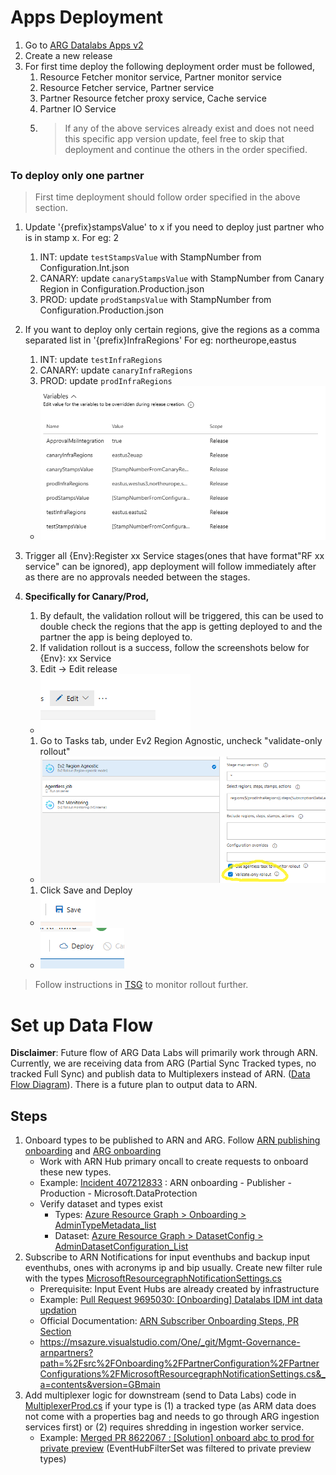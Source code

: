 # Apps Deployment

1. Go to [ARG Datalabs Apps v2](https://dev.azure.com/msazure/One/_release?definitionId=58104&view=mine&_a=releases)
2. Create a new release
4. For first time deploy the following deployment order must be followed,
   1. Resource Fetcher monitor service, Partner monitor service
   2. Resource Fetcher service, Partner service
   3. Partner Resource fetcher proxy service, Cache service
   4. Partner IO Service
   5. > If any of the above services already exist and does not need this specific app version update, feel free to skip that deployment and continue the others in the order specified.
### To deploy only one partner
> First time deployment should follow order specified in the above section.
1. Update '{prefix}stampsValue' to x if you need to deploy just partner who is in stamp x.  For eg: 2 
   1. INT: update `testStampsValue` with StampNumber from Configuration.Int.json
   2. CANARY: update `canaryStampsValue` with StampNumber from Canary Region in Configuration.Production.json
   3. PROD: update `prodStampsValue` with StampNumber from Configuration.Production.json
2. If you want to deploy only certain regions, give the regions as a comma separated list in '{prefix}InfraRegions' For eg: northeurope,eastus
   1. INT: update `testInfraRegions`
   2. CANARY: update `canaryInfraRegions`
   3. PROD: update `prodInfraRegions`
   * ![img](../../.attachments/DataLabs/infra/options.png)
3. Trigger all {Env}:Register xx Service stages(ones that have format"RF xx service" can be ignored), app deployment will follow immediately after as there are no approvals needed between the stages.
4. **Specifically for Canary/Prod,**
   1. By default, the validation rollout will be triggered, this can be used to double check the regions that the app is getting deployed to and the partner the app is being deployed to.
   2. If validation rollout is a success, follow the screenshots below for {Env}: xx Service
   3. Edit -> Edit release 
   * ![img](../../.attachments/DataLabs/infra/edit.png)
   1.  Go to Tasks tab, under Ev2 Region Agnostic, uncheck "validate-only rollout"
   * ![img](../../.attachments/DataLabs/infra/validatebutton.png)
 
   1. Click Save and Deploy  
   * ![img](../../.attachments/DataLabs/infra/save.png)
   * ![img](../../.attachments/DataLabs/infra/deploy.png) 

> Follow instructions in [TSG](https://eng.ms/docs/cloud-ai-platform/azure-core/azure-management-and-platforms/control-plane-bburns/azure-resource-graph/azure-resource-graph/infrastructure/deployment/regionagnosticrollouttroubleshooting) to monitor rollout further.

# Set up Data Flow

**Disclaimer**: Future flow of ARG Data Labs will primarily work through ARN. Currently, we are receiving data from ARG (Partial Sync Tracked types, no tracked Full Sync) and publish data to Multiplexers instead of ARN. ([Data Flow Diagram](https://eng.ms/docs/cloud-ai-platform/azure-core/azure-management-and-platforms/control-plane-bburns/azure-resource-graph/azure-resource-graph/datalabs/tsgs/datalabsdataflowtsg)). There is a future plan to output data to ARN.

## Steps
1. Onboard types to be published to ARN and ARG. Follow [ARN publishing onboarding](https://eng.ms/docs/cloud-ai-platform/azure-core/azure-management-and-platforms/control-plane-bburns/azure-resource-notifications/azure-resource-notifications-documentation/oncall/onboarding/publisher/publisher-onboarding-flowchart) and [ARG onboarding](https://eng.ms/docs/cloud-ai-platform/azure-core/azure-management-and-platforms/control-plane-bburns/azure-resource-graph/azure-resource-graph/write-path/cris/partner-operations/onboarding-ticket-tsg)
    - Work with ARN Hub primary oncall to create requests to onboard these new types.
    - Example: [Incident 407212833](https://portal.microsofticm.com/imp/v3/incidents/details/407212833/home) : ARN onboarding - Publisher - Production - Microsoft.DataProtection
    - Verify dataset and types exist
        - Types: [Azure Resource Graph > Onboarding > AdminTypeMetadata_list](https://portal.microsoftgeneva.com/B7802100?genevatraceguid=2adae8bb-80e2-411a-b966-8e96d768d181)
        - Dataset: [Azure Resource Graph > DatasetConfig > AdminDatasetConfiguration_List](https://portal.microsoftgeneva.com/3F4BBE18?genevatraceguid=2adae8bb-80e2-411a-b966-8e96d768d181)
2. Subscribe to ARN Notifications for input eventhubs and backup input eventhubs, ones with acronyms ip and bip usually. Create new filter rule with the types [MicrosoftResourcegraphNotificationSettings.cs](https://msazure.visualstudio.com/One/_git/Mgmt-Governance-Notifications?path=/src/Onboarding/PartnerConfiguration/PartnerConfigurations/MicrosoftResourcegraphNotificationSettings.cs)
    - Prerequisite: Input Event Hubs are already created by infrastructure
    - Example: [Pull Request 9695030: [Onboarding] Datalabs IDM int data updation](https://msazure.visualstudio.com/One/_git/Mgmt-Governance-arnpartners/pullrequest/9695030)
    - Official Documentation: [ARN Subscriber Onboarding Steps, PR Section](https://eng.ms/docs/cloud-ai-platform/azure-core/azure-management-and-platforms/control-plane-bburns/azure-resource-notifications/azure-resource-notifications-documentation/partners/subscriber/onboarding#onboarding-steps)
    - https://msazure.visualstudio.com/One/_git/Mgmt-Governance-arnpartners?path=%2Fsrc%2FOnboarding%2FPartnerConfiguration%2FPartnerConfigurations%2FMicrosoftResourcegraphNotificationSettings.cs&_a=contents&version=GBmain
3. Add multiplexer logic for downstream (send to Data Labs) code in [MultiplexerProd.cs](https://msazure.visualstudio.com/One/_git/Mgmt-Governance-ResourcesCache?path=%2Fsrc%2FDeploymentGeneration%2FConfig%2FApplications%2FMultiplexerProd.cs&_a=contents&version=GBmain) if your type is (1) a tracked type (as ARM data does not come with a properties bag and needs to go through ARG ingestion services first) or (2) requires shredding in ingestion worker service.
    - Example: [Merged PR 8622067 : [Solution] onboard abc to prod for private preview]((https://msazure.visualstudio.com/One/_git/Mgmt-Governance-ResourcesCache/commit/0a9fb127809123a825c07321a2097cf259f0088a?refName=refs/heads/main&path=/src/Libraries/SubComponents/Shared/ResourcesTopology.Contracts/FilterRules/EventHubSetFilterRules.cs)) (EventHubFilterSet was filtered to private preview types)
